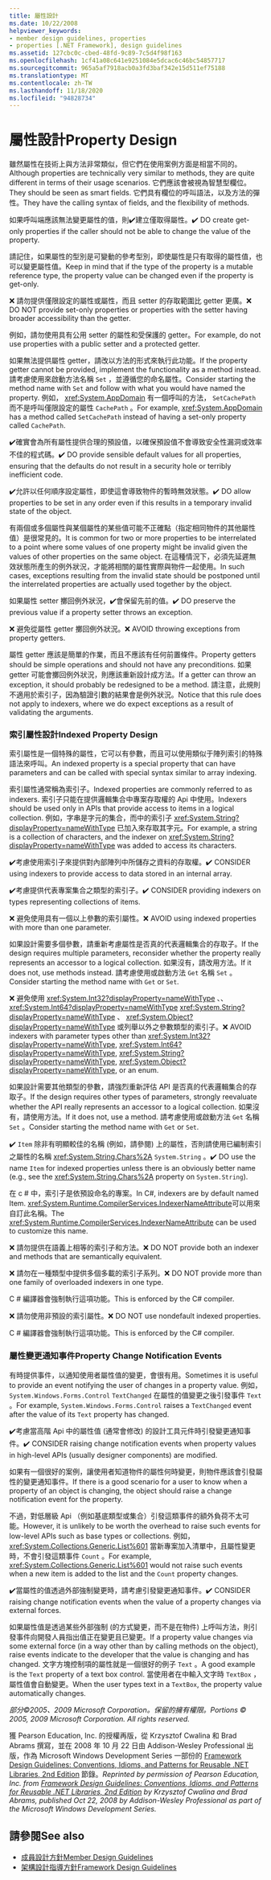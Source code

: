 ```yaml
---
title: 屬性設計
ms.date: 10/22/2008
helpviewer_keywords:
- member design guidelines, properties
- properties [.NET Framework], design guidelines
ms.assetid: 127cbc0c-cbed-48fd-9c89-7c5d4f98f163
ms.openlocfilehash: 1cf41a08c641e9251084e5dcac6c46bc54857717
ms.sourcegitcommit: 965a5af7918acb0a3fd3baf342e15d511ef75188
ms.translationtype: MT
ms.contentlocale: zh-TW
ms.lasthandoff: 11/18/2020
ms.locfileid: "94828734"
---
```

# <a name="property-design"></a><span data-ttu-id="de9d7-102">屬性設計</span><span class="sxs-lookup"><span data-stu-id="de9d7-102">Property Design</span></span>
<span data-ttu-id="de9d7-103">雖然屬性在技術上與方法非常類似，但它們在使用案例方面是相當不同的。</span><span class="sxs-lookup"><span data-stu-id="de9d7-103">Although properties are technically very similar to methods, they are quite different in terms of their usage scenarios.</span></span> <span data-ttu-id="de9d7-104">它們應該會被視為智慧型欄位。</span><span class="sxs-lookup"><span data-stu-id="de9d7-104">They should be seen as smart fields.</span></span> <span data-ttu-id="de9d7-105">它們具有欄位的呼叫語法，以及方法的彈性。</span><span class="sxs-lookup"><span data-stu-id="de9d7-105">They have the calling syntax of fields, and the flexibility of methods.</span></span>

 <span data-ttu-id="de9d7-106">如果呼叫端應該無法變更屬性的值，則✔️建立僅取得屬性。</span><span class="sxs-lookup"><span data-stu-id="de9d7-106">✔️ DO create get-only properties if the caller should not be able to change the value of the property.</span></span>

 <span data-ttu-id="de9d7-107">請記住，如果屬性的型別是可變動的參考型別，即使屬性是只有取得的屬性值，也可以變更屬性值。</span><span class="sxs-lookup"><span data-stu-id="de9d7-107">Keep in mind that if the type of the property is a mutable reference type, the property value can be changed even if the property is get-only.</span></span>

 <span data-ttu-id="de9d7-108">❌ 請勿提供僅限設定的屬性或屬性，而且 setter 的存取範圍比 getter 更廣。</span><span class="sxs-lookup"><span data-stu-id="de9d7-108">❌ DO NOT provide set-only properties or properties with the setter having broader accessibility than the getter.</span></span>

 <span data-ttu-id="de9d7-109">例如，請勿使用具有公用 setter 的屬性和受保護的 getter。</span><span class="sxs-lookup"><span data-stu-id="de9d7-109">For example, do not use properties with a public setter and a protected getter.</span></span>

 <span data-ttu-id="de9d7-110">如果無法提供屬性 getter，請改以方法的形式來執行此功能。</span><span class="sxs-lookup"><span data-stu-id="de9d7-110">If the property getter cannot be provided, implement the functionality as a method instead.</span></span> <span data-ttu-id="de9d7-111">請考慮使用來啟動方法名稱 `Set` ，並遵循您的命名屬性。</span><span class="sxs-lookup"><span data-stu-id="de9d7-111">Consider starting the method name with `Set` and follow with what you would have named the property.</span></span> <span data-ttu-id="de9d7-112">例如， <xref:System.AppDomain> 有一個呼叫的方法， `SetCachePath` 而不是呼叫僅限設定的屬性 `CachePath` 。</span><span class="sxs-lookup"><span data-stu-id="de9d7-112">For example, <xref:System.AppDomain> has a method called `SetCachePath` instead of having a set-only property called `CachePath`.</span></span>

 <span data-ttu-id="de9d7-113">✔️確實會為所有屬性提供合理的預設值，以確保預設值不會導致安全性漏洞或效率不佳的程式碼。</span><span class="sxs-lookup"><span data-stu-id="de9d7-113">✔️ DO provide sensible default values for all properties, ensuring that the defaults do not result in a security hole or terribly inefficient code.</span></span>

 <span data-ttu-id="de9d7-114">✔️允許以任何順序設定屬性，即使這會導致物件的暫時無效狀態。</span><span class="sxs-lookup"><span data-stu-id="de9d7-114">✔️ DO allow properties to be set in any order even if this results in a temporary invalid state of the object.</span></span>

 <span data-ttu-id="de9d7-115">有兩個或多個屬性與某個屬性的某些值可能不正確點（指定相同物件的其他屬性值）是很常見的。</span><span class="sxs-lookup"><span data-stu-id="de9d7-115">It is common for two or more properties to be interrelated to a point where some values of one property might be invalid given the values of other properties on the same object.</span></span> <span data-ttu-id="de9d7-116">在這種情況下，必須先延遲無效狀態所產生的例外狀況，才能將相關的屬性實際與物件一起使用。</span><span class="sxs-lookup"><span data-stu-id="de9d7-116">In such cases, exceptions resulting from the invalid state should be postponed until the interrelated properties are actually used together by the object.</span></span>

 <span data-ttu-id="de9d7-117">如果屬性 setter 擲回例外狀況，✔️會保留先前的值。</span><span class="sxs-lookup"><span data-stu-id="de9d7-117">✔️ DO preserve the previous value if a property setter throws an exception.</span></span>

 <span data-ttu-id="de9d7-118">❌ 避免從屬性 getter 擲回例外狀況。</span><span class="sxs-lookup"><span data-stu-id="de9d7-118">❌ AVOID throwing exceptions from property getters.</span></span>

 <span data-ttu-id="de9d7-119">屬性 getter 應該是簡單的作業，而且不應該有任何前置條件。</span><span class="sxs-lookup"><span data-stu-id="de9d7-119">Property getters should be simple operations and should not have any preconditions.</span></span> <span data-ttu-id="de9d7-120">如果 getter 可能會擲回例外狀況，則應該重新設計成方法。</span><span class="sxs-lookup"><span data-stu-id="de9d7-120">If a getter can throw an exception, it should probably be redesigned to be a method.</span></span> <span data-ttu-id="de9d7-121">請注意，此規則不適用於索引子，因為驗證引數的結果會是例外狀況。</span><span class="sxs-lookup"><span data-stu-id="de9d7-121">Notice that this rule does not apply to indexers, where we do expect exceptions as a result of validating the arguments.</span></span>

### <a name="indexed-property-design"></a><span data-ttu-id="de9d7-122">索引屬性設計</span><span class="sxs-lookup"><span data-stu-id="de9d7-122">Indexed Property Design</span></span>
 <span data-ttu-id="de9d7-123">索引屬性是一個特殊的屬性，它可以有參數，而且可以使用類似于陣列索引的特殊語法來呼叫。</span><span class="sxs-lookup"><span data-stu-id="de9d7-123">An indexed property is a special property that can have parameters and can be called with special syntax similar to array indexing.</span></span>

 <span data-ttu-id="de9d7-124">索引屬性通常稱為索引子。</span><span class="sxs-lookup"><span data-stu-id="de9d7-124">Indexed properties are commonly referred to as indexers.</span></span> <span data-ttu-id="de9d7-125">索引子只能在提供邏輯集合中專案存取權的 Api 中使用。</span><span class="sxs-lookup"><span data-stu-id="de9d7-125">Indexers should be used only in APIs that provide access to items in a logical collection.</span></span> <span data-ttu-id="de9d7-126">例如，字串是字元的集合，而中的索引子 <xref:System.String?displayProperty=nameWithType> 已加入來存取其字元。</span><span class="sxs-lookup"><span data-stu-id="de9d7-126">For example, a string is a collection of characters, and the indexer on <xref:System.String?displayProperty=nameWithType> was added to access its characters.</span></span>

 <span data-ttu-id="de9d7-127">✔️考慮使用索引子來提供對內部陣列中所儲存之資料的存取權。</span><span class="sxs-lookup"><span data-stu-id="de9d7-127">✔️ CONSIDER using indexers to provide access to data stored in an internal array.</span></span>

 <span data-ttu-id="de9d7-128">✔️考慮提供代表專案集合之類型的索引子。</span><span class="sxs-lookup"><span data-stu-id="de9d7-128">✔️ CONSIDER providing indexers on types representing collections of items.</span></span>

 <span data-ttu-id="de9d7-129">❌ 避免使用具有一個以上參數的索引屬性。</span><span class="sxs-lookup"><span data-stu-id="de9d7-129">❌ AVOID using indexed properties with more than one parameter.</span></span>

 <span data-ttu-id="de9d7-130">如果設計需要多個參數，請重新考慮屬性是否真的代表邏輯集合的存取子。</span><span class="sxs-lookup"><span data-stu-id="de9d7-130">If the design requires multiple parameters, reconsider whether the property really represents an accessor to a logical collection.</span></span> <span data-ttu-id="de9d7-131">如果沒有，請改用方法。</span><span class="sxs-lookup"><span data-stu-id="de9d7-131">If it does not, use methods instead.</span></span> <span data-ttu-id="de9d7-132">請考慮使用或啟動方法 `Get` 名稱 `Set` 。</span><span class="sxs-lookup"><span data-stu-id="de9d7-132">Consider starting the method name with `Get` or `Set`.</span></span>

 <span data-ttu-id="de9d7-133">❌ 避免使用 <xref:System.Int32?displayProperty=nameWithType> 、、 <xref:System.Int64?displayProperty=nameWithType> <xref:System.String?displayProperty=nameWithType> 、 <xref:System.Object?displayProperty=nameWithType> 或列舉以外之參數類型的索引子。</span><span class="sxs-lookup"><span data-stu-id="de9d7-133">❌ AVOID indexers with parameter types other than <xref:System.Int32?displayProperty=nameWithType>, <xref:System.Int64?displayProperty=nameWithType>, <xref:System.String?displayProperty=nameWithType>, <xref:System.Object?displayProperty=nameWithType>, or an enum.</span></span>

 <span data-ttu-id="de9d7-134">如果設計需要其他類型的參數，請強烈重新評估 API 是否真的代表邏輯集合的存取子。</span><span class="sxs-lookup"><span data-stu-id="de9d7-134">If the design requires other types of parameters, strongly reevaluate whether the API really represents an accessor to a logical collection.</span></span> <span data-ttu-id="de9d7-135">如果沒有，請使用方法。</span><span class="sxs-lookup"><span data-stu-id="de9d7-135">If it does not, use a method.</span></span> <span data-ttu-id="de9d7-136">請考慮使用或啟動方法 `Get` 名稱 `Set` 。</span><span class="sxs-lookup"><span data-stu-id="de9d7-136">Consider starting the method name with `Get` or `Set`.</span></span>

 <span data-ttu-id="de9d7-137">✔️ `Item` 除非有明顯較佳的名稱 (例如，請參閱) 上的屬性，否則請使用已編制索引之屬性的名稱 <xref:System.String.Chars%2A> `System.String` 。</span><span class="sxs-lookup"><span data-stu-id="de9d7-137">✔️ DO use the name `Item` for indexed properties unless there is an obviously better name (e.g., see the <xref:System.String.Chars%2A> property on `System.String`).</span></span>

 <span data-ttu-id="de9d7-138">在 c # 中，索引子是依預設命名的專案。</span><span class="sxs-lookup"><span data-stu-id="de9d7-138">In C#, indexers are by default named Item.</span></span> <span data-ttu-id="de9d7-139"><xref:System.Runtime.CompilerServices.IndexerNameAttribute>可以用來自訂此名稱。</span><span class="sxs-lookup"><span data-stu-id="de9d7-139">The <xref:System.Runtime.CompilerServices.IndexerNameAttribute> can be used to customize this name.</span></span>

 <span data-ttu-id="de9d7-140">❌ 請勿提供在語義上相等的索引子和方法。</span><span class="sxs-lookup"><span data-stu-id="de9d7-140">❌ DO NOT provide both an indexer and methods that are semantically equivalent.</span></span>

 <span data-ttu-id="de9d7-141">❌ 請勿在一種類型中提供多個多載的索引子系列。</span><span class="sxs-lookup"><span data-stu-id="de9d7-141">❌ DO NOT provide more than one family of overloaded indexers in one type.</span></span>

 <span data-ttu-id="de9d7-142">C # 編譯器會強制執行這項功能。</span><span class="sxs-lookup"><span data-stu-id="de9d7-142">This is enforced by the C# compiler.</span></span>

 <span data-ttu-id="de9d7-143">❌ 請勿使用非預設的索引屬性。</span><span class="sxs-lookup"><span data-stu-id="de9d7-143">❌ DO NOT use nondefault indexed properties.</span></span>

 <span data-ttu-id="de9d7-144">C # 編譯器會強制執行這項功能。</span><span class="sxs-lookup"><span data-stu-id="de9d7-144">This is enforced by the C# compiler.</span></span>

### <a name="property-change-notification-events"></a><span data-ttu-id="de9d7-145">屬性變更通知事件</span><span class="sxs-lookup"><span data-stu-id="de9d7-145">Property Change Notification Events</span></span>
 <span data-ttu-id="de9d7-146">有時提供事件，以通知使用者屬性值的變更，會很有用。</span><span class="sxs-lookup"><span data-stu-id="de9d7-146">Sometimes it is useful to provide an event notifying the user of changes in a property value.</span></span> <span data-ttu-id="de9d7-147">例如， `System.Windows.Forms.Control` `TextChanged` 在屬性的值變更之後引發事件 `Text` 。</span><span class="sxs-lookup"><span data-stu-id="de9d7-147">For example, `System.Windows.Forms.Control` raises a `TextChanged` event after the value of its `Text` property has changed.</span></span>

 <span data-ttu-id="de9d7-148">✔️考慮當高階 Api 中的屬性值 (通常會修改) 的設計工具元件時引發變更通知事件。</span><span class="sxs-lookup"><span data-stu-id="de9d7-148">✔️ CONSIDER raising change notification events when property values in high-level APIs (usually designer components) are modified.</span></span>

 <span data-ttu-id="de9d7-149">如果有一個很好的案例，讓使用者知道物件的屬性何時變更，則物件應該會引發屬性的變更通知事件。</span><span class="sxs-lookup"><span data-stu-id="de9d7-149">If there is a good scenario for a user to know when a property of an object is changing, the object should raise a change notification event for the property.</span></span>

 <span data-ttu-id="de9d7-150">不過，對低層級 Api （例如基底類型或集合）引發這類事件的額外負荷不太可能。</span><span class="sxs-lookup"><span data-stu-id="de9d7-150">However, it is unlikely to be worth the overhead to raise such events for low-level APIs such as base types or collections.</span></span> <span data-ttu-id="de9d7-151">例如， <xref:System.Collections.Generic.List%601> 當新專案加入清單中，且屬性變更時，不會引發這類事件 `Count` 。</span><span class="sxs-lookup"><span data-stu-id="de9d7-151">For example, <xref:System.Collections.Generic.List%601> would not raise such events when a new item is added to the list and the `Count` property changes.</span></span>

 <span data-ttu-id="de9d7-152">✔️當屬性的值透過外部強制變更時，請考慮引發變更通知事件。</span><span class="sxs-lookup"><span data-stu-id="de9d7-152">✔️ CONSIDER raising change notification events when the value of a property changes via external forces.</span></span>

 <span data-ttu-id="de9d7-153">如果屬性值是透過某些外部強制 (的方式變更，而不是在物件) 上呼叫方法，則引發事件向開發人員指出值正在變更且已變更。</span><span class="sxs-lookup"><span data-stu-id="de9d7-153">If a property value changes via some external force (in a way other than by calling methods on the object), raise events indicate to the developer that the value is changing and has changed.</span></span> <span data-ttu-id="de9d7-154">文字方塊控制項的屬性就是一個很好的例子 `Text` 。</span><span class="sxs-lookup"><span data-stu-id="de9d7-154">A good example is the `Text` property of a text box control.</span></span> <span data-ttu-id="de9d7-155">當使用者在中輸入文字時 `TextBox` ，屬性值會自動變更。</span><span class="sxs-lookup"><span data-stu-id="de9d7-155">When the user types text in a `TextBox`, the property value automatically changes.</span></span>

 <span data-ttu-id="de9d7-156">*部分©2005、2009 Microsoft Corporation。保留的擁有權限。*</span><span class="sxs-lookup"><span data-stu-id="de9d7-156">*Portions © 2005, 2009 Microsoft Corporation. All rights reserved.*</span></span>

 <span data-ttu-id="de9d7-157">獲 Pearson Education, Inc. 的授權再版，從 Krzysztof Cwalina 和 Brad Abrams 撰寫，並在 2008 年 10 月 22 日由 Addison-Wesley Professional 出版，作為 Microsoft Windows Development Series 一部份的 [Framework Design Guidelines: Conventions, Idioms, and Patterns for Reusable .NET Libraries, 2nd Edition](https://www.informit.com/store/framework-design-guidelines-conventions-idioms-and-9780321545619) 節錄。</span><span class="sxs-lookup"><span data-stu-id="de9d7-157">*Reprinted by permission of Pearson Education, Inc. from [Framework Design Guidelines: Conventions, Idioms, and Patterns for Reusable .NET Libraries, 2nd Edition](https://www.informit.com/store/framework-design-guidelines-conventions-idioms-and-9780321545619) by Krzysztof Cwalina and Brad Abrams, published Oct 22, 2008 by Addison-Wesley Professional as part of the Microsoft Windows Development Series.*</span></span>

## <a name="see-also"></a><span data-ttu-id="de9d7-158">請參閱</span><span class="sxs-lookup"><span data-stu-id="de9d7-158">See also</span></span>

- [<span data-ttu-id="de9d7-159">成員設計方針</span><span class="sxs-lookup"><span data-stu-id="de9d7-159">Member Design Guidelines</span></span>](member.md)
- [<span data-ttu-id="de9d7-160">架構設計指導方針</span><span class="sxs-lookup"><span data-stu-id="de9d7-160">Framework Design Guidelines</span></span>](index.md)
